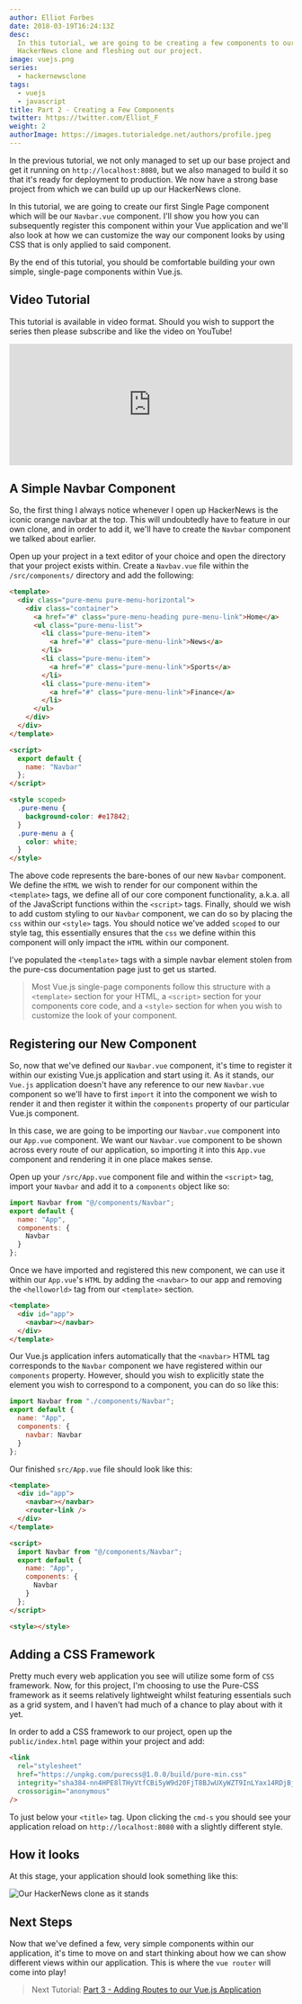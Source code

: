 ```yaml
---
author: Elliot Forbes
date: 2018-03-19T16:24:13Z
desc:
  In this tutorial, we are going to be creating a few components to our
  HackerNews clone and fleshing out our project.
image: vuejs.png
series:
  - hackernewsclone
tags:
  - vuejs
  - javascript
title: Part 2 - Creating a Few Components
twitter: https://twitter.com/Elliot_F
weight: 2
authorImage: https://images.tutorialedge.net/authors/profile.jpeg
---
```


In the previous tutorial, we not only managed to set up our base project and get
it running on `http://localhost:8080`, but we also managed to build it so that
it's ready for deployment to production. We now have a strong base project from
which we can build up up our HackerNews clone.

In this tutorial, we are going to create our first Single Page component which
will be our `Navbar.vue` component. I'll show you how you can subsequently
register this component within your Vue application and we'll also look at how
we can customize the way our component looks by using CSS that is only applied
to said component.

By the end of this tutorial, you should be comfortable building your own simple,
single-page components within Vue.js.

## Video Tutorial

This tutorial is available in video format. Should you wish to support the
series then please subscribe and like the video on YouTube!

<div style="position:relative;height:0;padding-bottom:42.76%"><iframe src="https://www.youtube.com/embed/FX1s4XBO0D4?ecver=2" style="position:absolute;width:100%;height:100%;left:0" width="842" height="360" frameborder="0" allow="autoplay; encrypted-media" allowfullscreen></iframe></div>

## A Simple Navbar Component

So, the first thing I always notice whenever I open up HackerNews is the iconic
orange navbar at the top. This will undoubtedly have to feature in our own
clone, and in order to add it, we'll have to create the `Navbar` component we
talked about earlier.

Open up your project in a text editor of your choice and open the directory that
your project exists within. Create a `Navbav.vue` file within the
`/src/components/` directory and add the following:

```html
<template>
  <div class="pure-menu pure-menu-horizontal">
    <div class="container">
      <a href="#" class="pure-menu-heading pure-menu-link">Home</a>
      <ul class="pure-menu-list">
        <li class="pure-menu-item">
          <a href="#" class="pure-menu-link">News</a>
        </li>
        <li class="pure-menu-item">
          <a href="#" class="pure-menu-link">Sports</a>
        </li>
        <li class="pure-menu-item">
          <a href="#" class="pure-menu-link">Finance</a>
        </li>
      </ul>
    </div>
  </div>
</template>

<script>
  export default {
    name: "Navbar"
  };
</script>

<style scoped>
  .pure-menu {
    background-color: #e17842;
  }
  .pure-menu a {
    color: white;
  }
</style>
```

The above code represents the bare-bones of our new `Navbar` component. We
define the `HTML` we wish to render for our component within the `<template>`
tags, we define all of our core component functionality, a.k.a. all of the
JavaScript functions within the `<script>` tags. Finally, should we wish to add
custom styling to our `Navbar` component, we can do so by placing the `css`
within our `<style>` tags. You should notice we've added `scoped` to our style
tag, this essentially ensures that the `css` we define within this component
will only impact the `HTML` within our component.

I've populated the `<template>` tags with a simple navbar element stolen from
the pure-css documentation page just to get us started.

> Most Vue.js single-page components follow this structure with a `<template>`
> section for your HTML, a `<script>` section for your components core code, and
> a `<style>` section for when you wish to customize the look of your component.

## Registering our New Component

So, now that we've defined our `Navbar.vue` component, it's time to register it
within our existing Vue.js application and start using it. As it stands, our
`Vue.js` application doesn't have any reference to our new `Navbar.vue`
component so we'll have to first `import` it into the component we wish to
render it and then register it within the `components` property of our
particular Vue.js component.

In this case, we are going to be importing our `Navbar.vue` component into our
`App.vue` component. We want our `Navbar.vue` component to be shown across every
route of our application, so importing it into this `App.vue` component and
rendering it in one place makes sense.

Open up your `/src/App.vue` component file and within the `<script>` tag, import
your `Navbar` and add it to a `components` object like so:

```js
import Navbar from "@/components/Navbar";
export default {
  name: "App",
  components: {
    Navbar
  }
};
```

Once we have imported and registered this new component, we can use it within
our `App.vue`'s `HTML` by adding the `<navbar>` to our app and removing the
`<helloworld>` tag from our `<template>` section.

```html
<template>
  <div id="app">
    <navbar></navbar>
  </div>
</template>
```

Our Vue.js application infers automatically that the `<navbar>` HTML tag
corresponds to the `Navbar` component we have registered within our `components`
property. However, should you wish to explicitly state the element you wish to
correspond to a component, you can do so like this:

```js
import Navbar from "./components/Navbar";
export default {
  name: "App",
  components: {
    navbar: Navbar
  }
};
```

Our finished `src/App.vue` file should look like this:

```html
<template>
  <div id="app">
    <navbar></navbar>
    <router-link />
  </div>
</template>

<script>
  import Navbar from "@/components/Navbar";
  export default {
    name: "App",
    components: {
      Navbar
    }
  };
</script>

<style></style>
```

## Adding a CSS Framework

Pretty much every web application you see will utilize some form of `CSS`
framework. Now, for this project, I'm choosing to use the Pure-CSS framework as
it seems relatively lightweight whilst featuring essentials such as a grid
system, and I haven't had much of a chance to play about with it yet.

In order to add a CSS framework to our project, open up the `public/index.html`
page within your project and add:

```html
<link
  rel="stylesheet"
  href="https://unpkg.com/purecss@1.0.0/build/pure-min.css"
  integrity="sha384-nn4HPE8lTHyVtfCBi5yW9d20FjT8BJwUXyWZT9InLYax14RDjBj46LmSztkmNP9w"
  crossorigin="anonymous"
/>
```

To just below your `<title>` tag. Upon clicking the `cmd-s` you should see your
application reload on `http://localhost:8080` with a slightly different style.

## How it looks

At this stage, your application should look something like this:

![Our HackerNews clone as it stands](https://images.tutorialedge.net/images/hackernews-clone/screenshot-03.png)

## Next Steps

Now that we've defined a few, very simple components within our application,
it's time to move on and start thinking about how we can show different views
within our application. This is where the `vue router` will come into play!

> Next Tutorial:
> [Part 3 - Adding Routes to our Vue.js Application](/projects/hacker-news-clone-vuejs/part-3-adding-a-few-routes/)
